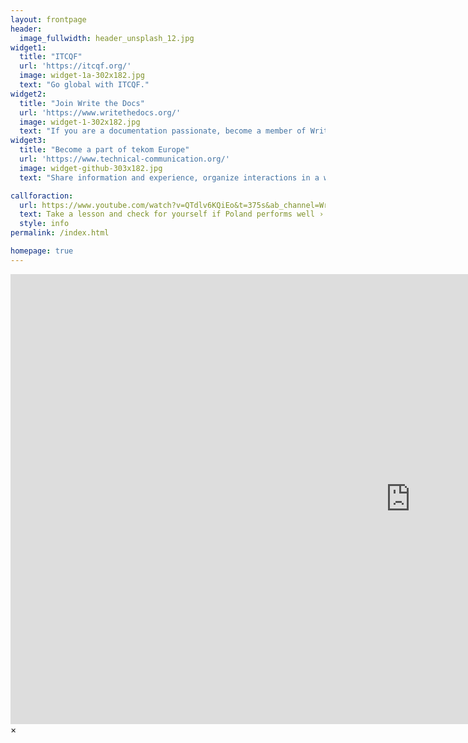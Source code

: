 ```yaml
---
layout: frontpage
header:
  image_fullwidth: header_unsplash_12.jpg
widget1:
  title: "ITCQF"
  url: 'https://itcqf.org/'
  image: widget-1a-302x182.jpg
  text: "Go global with ITCQF."
widget2:
  title: "Join Write the Docs"
  url: 'https://www.writethedocs.org/'
  image: widget-1-302x182.jpg
  text: "If you are a documentation passionate, become a member of Write the Docs community and stay tuned"
widget3:
  title: "Become a part of tekom Europe"
  url: 'https://www.technical-communication.org/'
  image: widget-github-303x182.jpg
  text: "Share information and experience, organize interactions in a way that builds support."

callforaction:
  url: https://www.youtube.com/watch?v=QTdlv6KQiEo&t=375s&ab_channel=WriteTheDocsPodcast%26Meetups
  text: Take a lesson and check for yourself if Poland performs well ›
  style: info
permalink: /index.html

homepage: true
---
```

<div id="videoModal" class="reveal-modal large" data-reveal="">
  <div class="flex-video widescreen vimeo" style="display: block;">
    <iframe width="1280" height="720" src="https://www.youtube.com/embed/3b5zCFSmVvU" frameborder="0" allowfullscreen></iframe>
  </div>
  <a class="close-reveal-modal">&#215;</a>
</div>